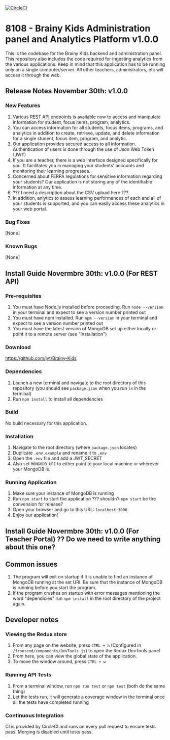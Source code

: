 [![CircleCI](https://circleci.com/gh/jvt/Brainy-Kids.svg?style=svg)](https://circleci.com/gh/jvt/Brainy-Kids)

# 8108 - Brainy Kids Administration panel and Analytics Platform v1.0.0

This is the codebase for the Brainy Kids backend and administration panel. This repository also includes the code required for ingesting analytics from the various applications. Keep in mind that this application has to be running only on a single computer/server. All other teachers, administrators, etc will access it through the web.

## Release Notes November 30th: v1.0.0
### New Features
1. Various REST API endpoints is available now to access and manipulate information for student, focus items, program, analytics. 
2. You can access information for all students, focus items, programs, and analytics in addition to create, retrieve, update, and delete information for a single student, focus item, program, and analytic. 
3. Our application provides secured access to all information. Authentication of users is done through the use of Json Web Token (JWT)
4. If you are a teacher, there is a web interface designed specifically for you. It facilitates you in managing your students' accounts and monitoring their learning progresses.
5. Concerned about FERPA regulations for sensitive information regarding your students? Our application is not storing any of the identifiable information at any time.
6. ??? I need a description about the CSV upload here ???
7. In addition, anlytics to assess learning performances of each and all of your students is supported, and you can easily access these analytics in your web portal.

### Bug Fixes  
[None]

### Known Bugs
[None]

## Install Guide Novermbre 30th: v1.0.0 (For REST API)
### Pre-requisites
1. You must have Node.js installed before proceeding. Run `node --version` in your terminal and expect to see a version number printed out
2. You must have npm installed. Run `npm --version` in your terminal and expect to see a version number printed out
3. You must have the latest version of MongoDB set up either locally or point it to a remote server (see "Installation")

### Download
https://github.com/jvt/Brainy-Kids

### Dependencies
1. Launch a new terminal and navigate to the root directory of this repository (you should see `package.json` when you run `ls` in the terminal)
2. Run `npm install` to install all dependencies

### Build
No build necessary for this application.

### Installation
1. Navigate to the root directory (where `package.json` locates)
2. Duplicate `.env.example` and rename it to `.env`
3. Open the `.env` file and add a JWT_SECRET
4. Also set `MONGODB_URI` to either point to your local machine or wherever your MongoDB is.

### Running Application
1. Make sure your instance of MongoDB is running
2. Run `npm start` to start the application ??? shouldn't `npm start` be the convension for release?
3. Open your browser and go to this URL: `localhost:3000`
4. Enjoy our application!

## Install Guide Novermbre 30th: v1.0.0 (For Teacher Portal) ?? Do we need to write anything about this one?


## Common issues

1. The program will exit on startup if it is unable to find an instance of MongoDB running at the set URI. Be sure that the instance of MongoDB is running before you start the program.
2. If the program crashes on startup with error messages mentioning the word "dependicies" run `npm install` in the root directory of the project again.

## Developer notes

### Viewing the Redux store

1.  From any page on the website, press `CTRL + h` (Configured in `/frontend/components/DevTools.js`) to open the Redux DevTools panel
2.  From here, you can view the global state of the application.
3.  To move the window around, press `CTRL + w`

### Running API Tests

1.  From a terminal window, run `npm run test` or `npm test` (both do the same thing)
2.  Let the tests run, it will generate a coverage window in the terminal once all the tests have completed running

### Continuous Integration

CI is provided by CircleCI and runs on every pull request to ensure tests pass. Merging is disabled until tests pass.
